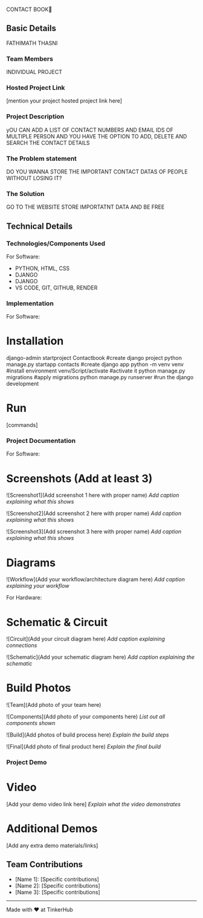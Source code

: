 CONTACT BOOK🎯


## Basic Details
FATHIMATH THASNI


### Team Members
INDIVIDUAL PROJECT


### Hosted Project Link
[mention your project hosted project link here]

### Project Description
yOU CAN ADD A LIST OF CONTACT NUMBERS AND EMAIL IDS OF MULTIPLE PERSON AND YOU HAVE THE OPTION TO ADD, DELETE AND SEARCH THE CONTACT DETAILS
### The Problem statement
DO YOU WANNA STORE THE IMPORTANT CONTACT DATAS OF PEOPLE WITHOUT LOSING IT?

### The Solution
GO TO THE WEBSITE STORE IMPORTATNT DATA AND BE FREE

## Technical Details
### Technologies/Components Used
For Software:
- PYTHON, HTML, CSS
- DJANGO
- DJANGO
- VS CODE, GIT, GITHUB, RENDER



### Implementation
For Software:
# Installation
django-admin startproject Contactbook #create django project
python manage.py startapp contacts #create django app
python -m venv venv #install environment
venv/Script/activate #activate it
python manage.py migrations #apply migrations
python manage.py runserver #run the django development 
# Run
[commands]

### Project Documentation
For Software:

# Screenshots (Add at least 3)
![Screenshot1](Add screenshot 1 here with proper name)
*Add caption explaining what this shows*

![Screenshot2](Add screenshot 2 here with proper name)
*Add caption explaining what this shows*

![Screenshot3](Add screenshot 3 here with proper name)
*Add caption explaining what this shows*

# Diagrams
![Workflow](Add your workflow/architecture diagram here)
*Add caption explaining your workflow*

For Hardware:

# Schematic & Circuit
![Circuit](Add your circuit diagram here)
*Add caption explaining connections*

![Schematic](Add your schematic diagram here)
*Add caption explaining the schematic*

# Build Photos
![Team](Add photo of your team here)


![Components](Add photo of your components here)
*List out all components shown*

![Build](Add photos of build process here)
*Explain the build steps*

![Final](Add photo of final product here)
*Explain the final build*

### Project Demo
# Video
[Add your demo video link here]
*Explain what the video demonstrates*

# Additional Demos
[Add any extra demo materials/links]

## Team Contributions
- [Name 1]: [Specific contributions]
- [Name 2]: [Specific contributions]
- [Name 3]: [Specific contributions]

---
Made with ❤️ at TinkerHub
